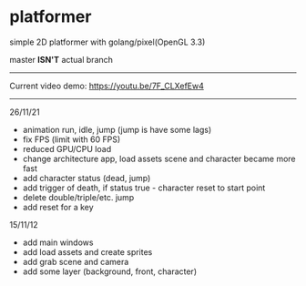 # platformer

simple 2D platformer with golang/pixel(OpenGL 3.3)

master **ISN'T** actual branch

---
Current video demo:
https://youtu.be/7F_CLXefEw4

---

26/11/21
- animation run, idle, jump (jump is have some lags)
- fix FPS (limit with 60 FPS)
- reduced GPU/CPU load
- change architecture app, load assets scene and character became more fast
- add character status (dead, jump)
- add trigger of death, if status true - character reset to start point
- delete double/triple/etc. jump
- add reset for a key

15/11/12
- add main windows
- add load assets and create sprites
- add grab scene and camera
- add some layer (background, front, character)

